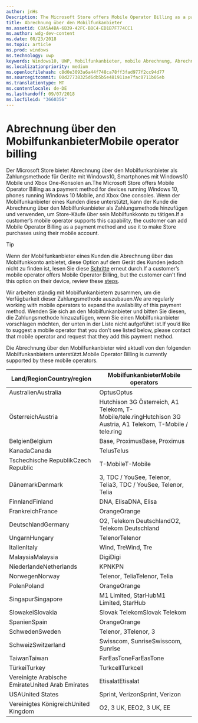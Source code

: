 ```yaml
---
author: jnHs
Description: The Microsoft Store offers Mobile Operator Billing as a payment method for mobile operators who support this capability.
title: Abrechnung über den Mobilfunkanbieter
ms.assetid: C8A5A4BA-6B39-42FC-B8C4-ED1B7F774CC1
ms.author: wdg-dev-content
ms.date: 08/23/2018
ms.topic: article
ms.prod: windows
ms.technology: uwp
keywords: Windows10, UWP, Mobilfunkanbieter, mobile Abrechnung, Abrechnung über den Mobilfunkanbieter
ms.localizationpriority: medium
ms.openlocfilehash: c8d0e3093a6a44f748ca78ff3fad977f2cc94d77
ms.sourcegitcommit: 00d27738325d6db5b5e481911ae7fac0711b05eb
ms.translationtype: MT
ms.contentlocale: de-DE
ms.lasthandoff: 09/07/2018
ms.locfileid: "3660356"
---
```

# <a name="mobile-operator-billing"></a><span data-ttu-id="d9237-103">Abrechnung über den Mobilfunkanbieter</span><span class="sxs-lookup"><span data-stu-id="d9237-103">Mobile operator billing</span></span>


<span data-ttu-id="d9237-104">Der Microsoft Store bietet Abrechnung über den Mobilfunkanbieter als Zahlungsmethode für Geräte mit Windows10, Smartphones mit Windows10 Mobile und Xbox One-Konsolen an.</span><span class="sxs-lookup"><span data-stu-id="d9237-104">The Microsoft Store offers Mobile Operator Billing as a payment method for devices running Windows 10, phones running Windows 10 Mobile, and Xbox One consoles.</span></span> <span data-ttu-id="d9237-105">Wenn der Mobilfunkanbieter eines Kunden diese unterstützt, kann der Kunde die Abrechnung über den Mobilfunkanbieter als Zahlungsmethode hinzufügen und verwenden, um Store-Käufe über sein Mobilfunkkonto zu tätigen.</span><span class="sxs-lookup"><span data-stu-id="d9237-105">If a customer’s mobile operator supports this capability, the customer can add Mobile Operator Billing as a payment method and use it to make Store purchases using their mobile account.</span></span>

> [!TIP]
>  <span data-ttu-id="d9237-106">Wenn der Mobilfunkanbieter eines Kunden die Abrechnung über das Mobilfunkkonto anbietet, diese Option auf dem Gerät des Kunden jedoch nicht zu finden ist, lesen Sie diese [Schritte](http://go.microsoft.com/fwlink/p/?LinkId=523993) erneut durch.</span><span class="sxs-lookup"><span data-stu-id="d9237-106">If a customer’s mobile operator offers Mobile Operator Billing, but the customer can't find this option on their device, review these [steps](http://go.microsoft.com/fwlink/p/?LinkId=523993).</span></span>

<span data-ttu-id="d9237-107">Wir arbeiten ständig mit Mobilfunkanbietern zusammen, um die Verfügbarkeit dieser Zahlungsmethode auszubauen.</span><span class="sxs-lookup"><span data-stu-id="d9237-107">We are regularly working with mobile operators to expand the availability of this payment method.</span></span> <span data-ttu-id="d9237-108">Wenden Sie sich an den Mobilfunkanbieter und bitten Sie diesen, die Zahlungsmethode hinzuzufügen, wenn Sie einen Mobilfunkanbieter vorschlagen möchten, der unten in der Liste nicht aufgeführt ist.</span><span class="sxs-lookup"><span data-stu-id="d9237-108">If you’d like to suggest a mobile operator that you don’t see listed below, please contact that mobile operator and request that they add this payment method.</span></span>

<span data-ttu-id="d9237-109">Die Abrechnung über den Mobilfunkanbieter wird aktuell von den folgenden Mobilfunkanbietern unterstützt.</span><span class="sxs-lookup"><span data-stu-id="d9237-109">Mobile Operator Billing is currently supported by these mobile operators.</span></span>

| <span data-ttu-id="d9237-110">Land/Region</span><span class="sxs-lookup"><span data-stu-id="d9237-110">Country/region</span></span>  | <span data-ttu-id="d9237-111">Mobilfunkanbieter</span><span class="sxs-lookup"><span data-stu-id="d9237-111">Mobile operators</span></span>                 |
|-----------------|----------------------------------|
| <span data-ttu-id="d9237-112">Australien</span><span class="sxs-lookup"><span data-stu-id="d9237-112">Australia</span></span>       | <span data-ttu-id="d9237-113">Optus</span><span class="sxs-lookup"><span data-stu-id="d9237-113">Optus</span></span>                            |
| <span data-ttu-id="d9237-114">Österreich</span><span class="sxs-lookup"><span data-stu-id="d9237-114">Austria</span></span>         | <span data-ttu-id="d9237-115">Hutchison 3G Österreich, A1 Telekom, T-Mobile/tele.ring</span><span class="sxs-lookup"><span data-stu-id="d9237-115">Hutchison 3G Austria, A1 Telekom, T-Mobile / tele.ring</span></span>  |
| <span data-ttu-id="d9237-116">Belgien</span><span class="sxs-lookup"><span data-stu-id="d9237-116">Belgium</span></span>         | <span data-ttu-id="d9237-117">Base, Proximus</span><span class="sxs-lookup"><span data-stu-id="d9237-117">Base, Proximus</span></span>                   |
| <span data-ttu-id="d9237-118">Kanada</span><span class="sxs-lookup"><span data-stu-id="d9237-118">Canada</span></span>          | <span data-ttu-id="d9237-119">Telus</span><span class="sxs-lookup"><span data-stu-id="d9237-119">Telus</span></span>                            |
| <span data-ttu-id="d9237-120">Tschechische Republik</span><span class="sxs-lookup"><span data-stu-id="d9237-120">Czech Republic</span></span>  | <span data-ttu-id="d9237-121">T-Mobile</span><span class="sxs-lookup"><span data-stu-id="d9237-121">T-Mobile</span></span>                         |
| <span data-ttu-id="d9237-122">Dänemark</span><span class="sxs-lookup"><span data-stu-id="d9237-122">Denmark</span></span>         | <span data-ttu-id="d9237-123">3, TDC / YouSee, Telenor, Telia</span><span class="sxs-lookup"><span data-stu-id="d9237-123">3, TDC / YouSee, Telenor, Telia</span></span>  |
| <span data-ttu-id="d9237-124">Finnland</span><span class="sxs-lookup"><span data-stu-id="d9237-124">Finland</span></span>         | <span data-ttu-id="d9237-125">DNA, Elisa</span><span class="sxs-lookup"><span data-stu-id="d9237-125">DNA, Elisa</span></span>                       |
| <span data-ttu-id="d9237-126">Frankreich</span><span class="sxs-lookup"><span data-stu-id="d9237-126">France</span></span>          | <span data-ttu-id="d9237-127">Orange</span><span class="sxs-lookup"><span data-stu-id="d9237-127">Orange</span></span>                           |
| <span data-ttu-id="d9237-128">Deutschland</span><span class="sxs-lookup"><span data-stu-id="d9237-128">Germany</span></span>         | <span data-ttu-id="d9237-129">O2, Telekom Deutschland</span><span class="sxs-lookup"><span data-stu-id="d9237-129">O2, Telekom Deutschland</span></span>          |
| <span data-ttu-id="d9237-130">Ungarn</span><span class="sxs-lookup"><span data-stu-id="d9237-130">Hungary</span></span>         | <span data-ttu-id="d9237-131">Telenor</span><span class="sxs-lookup"><span data-stu-id="d9237-131">Telenor</span></span>                          |
| <span data-ttu-id="d9237-132">Italien</span><span class="sxs-lookup"><span data-stu-id="d9237-132">Italy</span></span>           | <span data-ttu-id="d9237-133">Wind, Tre</span><span class="sxs-lookup"><span data-stu-id="d9237-133">Wind, Tre</span></span>                        |
| <span data-ttu-id="d9237-134">Malaysia</span><span class="sxs-lookup"><span data-stu-id="d9237-134">Malaysia</span></span>        | <span data-ttu-id="d9237-135">Digi</span><span class="sxs-lookup"><span data-stu-id="d9237-135">Digi</span></span>                             |
| <span data-ttu-id="d9237-136">Niederlande</span><span class="sxs-lookup"><span data-stu-id="d9237-136">Netherlands</span></span>     | <span data-ttu-id="d9237-137">KPN</span><span class="sxs-lookup"><span data-stu-id="d9237-137">KPN</span></span>                              |
| <span data-ttu-id="d9237-138">Norwegen</span><span class="sxs-lookup"><span data-stu-id="d9237-138">Norway</span></span>          | <span data-ttu-id="d9237-139">Telenor, Telia</span><span class="sxs-lookup"><span data-stu-id="d9237-139">Telenor, Telia</span></span>                   |
| <span data-ttu-id="d9237-140">Polen</span><span class="sxs-lookup"><span data-stu-id="d9237-140">Poland</span></span>          | <span data-ttu-id="d9237-141">Orange</span><span class="sxs-lookup"><span data-stu-id="d9237-141">Orange</span></span>                           |
| <span data-ttu-id="d9237-142">Singapur</span><span class="sxs-lookup"><span data-stu-id="d9237-142">Singapore</span></span>       | <span data-ttu-id="d9237-143">M1 Limited, StarHub</span><span class="sxs-lookup"><span data-stu-id="d9237-143">M1 Limited, StarHub</span></span>              |
| <span data-ttu-id="d9237-144">Slowakei</span><span class="sxs-lookup"><span data-stu-id="d9237-144">Slovakia</span></span>        | <span data-ttu-id="d9237-145">Slovak Telekom</span><span class="sxs-lookup"><span data-stu-id="d9237-145">Slovak Telekom</span></span>                   |
| <span data-ttu-id="d9237-146">Spanien</span><span class="sxs-lookup"><span data-stu-id="d9237-146">Spain</span></span>           | <span data-ttu-id="d9237-147">Orange</span><span class="sxs-lookup"><span data-stu-id="d9237-147">Orange</span></span>                           |
| <span data-ttu-id="d9237-148">Schweden</span><span class="sxs-lookup"><span data-stu-id="d9237-148">Sweden</span></span>          | <span data-ttu-id="d9237-149">Telenor, 3</span><span class="sxs-lookup"><span data-stu-id="d9237-149">Telenor, 3</span></span>                       |
| <span data-ttu-id="d9237-150">Schweiz</span><span class="sxs-lookup"><span data-stu-id="d9237-150">Switzerland</span></span>     | <span data-ttu-id="d9237-151">Swisscom, Sunrise</span><span class="sxs-lookup"><span data-stu-id="d9237-151">Swisscom, Sunrise</span></span>                |
| <span data-ttu-id="d9237-152">Taiwan</span><span class="sxs-lookup"><span data-stu-id="d9237-152">Taiwan</span></span>          | <span data-ttu-id="d9237-153">FarEasTone</span><span class="sxs-lookup"><span data-stu-id="d9237-153">FarEasTone</span></span>                       |
| <span data-ttu-id="d9237-154">Türkei</span><span class="sxs-lookup"><span data-stu-id="d9237-154">Turkey</span></span>          | <span data-ttu-id="d9237-155">Turkcell</span><span class="sxs-lookup"><span data-stu-id="d9237-155">Turkcell</span></span>                         |
| <span data-ttu-id="d9237-156">Vereinigte Arabische Emirate</span><span class="sxs-lookup"><span data-stu-id="d9237-156">United Arab Emirates</span></span> | <span data-ttu-id="d9237-157">Etisalat</span><span class="sxs-lookup"><span data-stu-id="d9237-157">Etisalat</span></span>                    |
| <span data-ttu-id="d9237-158">USA</span><span class="sxs-lookup"><span data-stu-id="d9237-158">United States</span></span>   | <span data-ttu-id="d9237-159">Sprint, Verizon</span><span class="sxs-lookup"><span data-stu-id="d9237-159">Sprint, Verizon</span></span>                  |
| <span data-ttu-id="d9237-160">Vereinigtes Königreich</span><span class="sxs-lookup"><span data-stu-id="d9237-160">United Kingdom</span></span>  | <span data-ttu-id="d9237-161">O2, 3 UK, EE</span><span class="sxs-lookup"><span data-stu-id="d9237-161">O2, 3 UK, EE</span></span>                     |

 



 


 

 




